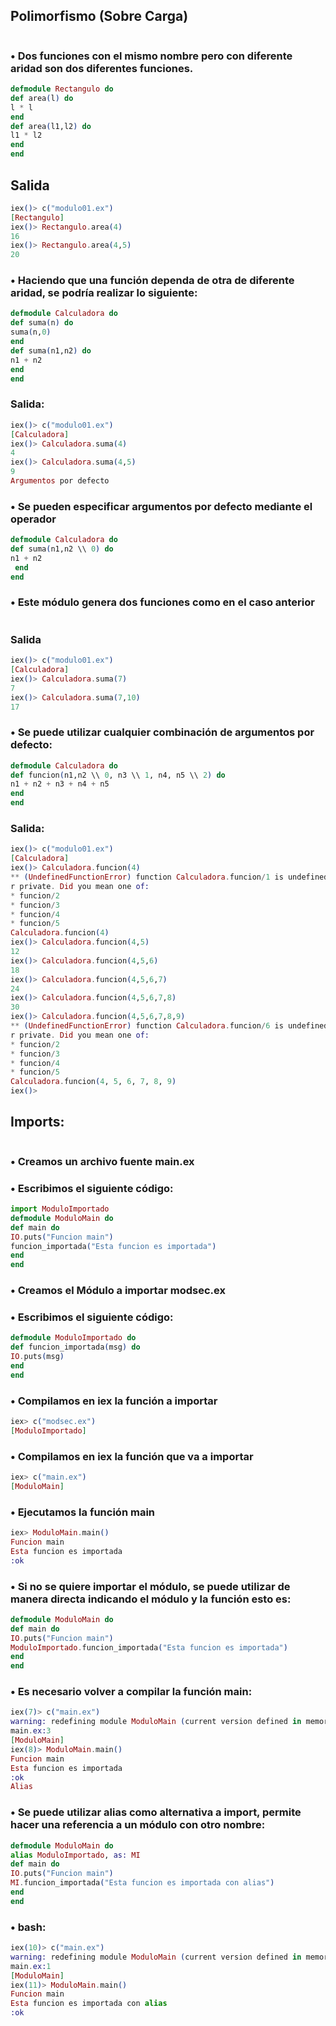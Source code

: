 ## Polimorfismo (Sobre Carga)
```
```
### • Dos funciones con el mismo nombre pero con diferente aridad son dos diferentes funciones.
```.ex
defmodule Rectangulo do
def area(l) do
l * l
end
def area(l1,l2) do
l1 * l2
end
end
```
## Salida
```.ex
iex()> c("modulo01.ex")
[Rectangulo]
iex()> Rectangulo.area(4)
16
iex()> Rectangulo.area(4,5)
20
```
### • Haciendo que una función dependa de otra de diferente aridad, se podría realizar lo siguiente:
```.ex
defmodule Calculadora do
def suma(n) do
suma(n,0)
end
def suma(n1,n2) do
n1 + n2
end
end
```
### Salida:
```.ex
iex()> c("modulo01.ex")
[Calculadora]
iex()> Calculadora.suma(4)
4
iex()> Calculadora.suma(4,5)
9
Argumentos por defecto
```
### • Se pueden especificar argumentos por defecto mediante el operador
```.ex
defmodule Calculadora do
def suma(n1,n2 \\ 0) do
n1 + n2
 end
end
```
### • Este módulo genera dos funciones como en el caso anterior
````
````
### Salida
```.ex
iex()> c("modulo01.ex")
[Calculadora]
iex()> Calculadora.suma(7)
7
iex()> Calculadora.suma(7,10)
17
```
### • Se puede utilizar cualquier combinación de argumentos por defecto:
```.ex
defmodule Calculadora do
def funcion(n1,n2 \\ 0, n3 \\ 1, n4, n5 \\ 2) do
n1 + n2 + n3 + n4 + n5
end
end
````
### Salida:
```.ex
iex()> c("modulo01.ex")
[Calculadora]
iex()> Calculadora.funcion(4)
** (UndefinedFunctionError) function Calculadora.funcion/1 is undefined o
r private. Did you mean one of:
* funcion/2
* funcion/3
* funcion/4
* funcion/5
Calculadora.funcion(4)
iex()> Calculadora.funcion(4,5)
12
iex()> Calculadora.funcion(4,5,6)
18
iex()> Calculadora.funcion(4,5,6,7)
24
iex()> Calculadora.funcion(4,5,6,7,8)
30
iex()> Calculadora.funcion(4,5,6,7,8,9)
** (UndefinedFunctionError) function Calculadora.funcion/6 is undefined o
r private. Did you mean one of:
* funcion/2
* funcion/3
* funcion/4
* funcion/5
Calculadora.funcion(4, 5, 6, 7, 8, 9)
iex()>
```
## Imports:
```
```
### • Creamos un archivo fuente main.ex
### • Escribimos el siguiente código:
```.ex
import ModuloImportado
defmodule ModuloMain do
def main do
IO.puts("Funcion main")
funcion_importada("Esta funcion es importada")
end
end
```
### • Creamos el Módulo a importar modsec.ex
### • Escribimos el siguiente código:
```.ex
defmodule ModuloImportado do
def funcion_importada(msg) do
IO.puts(msg)
end
end
```
### • Compilamos en iex la función a importar
```.ex
iex> c("modsec.ex")
[ModuloImportado]
```
### • Compilamos en iex la función que va a importar
```.ex
iex> c("main.ex")
[ModuloMain]
```
### • Ejecutamos la función main
```.ex
iex> ModuloMain.main()
Funcion main
Esta funcion es importada
:ok
```
### • Si no se quiere importar el módulo, se puede utilizar de manera directa indicando el módulo y la función esto es:
```.ex
defmodule ModuloMain do
def main do
IO.puts("Funcion main")
ModuloImportado.funcion_importada("Esta funcion es importada")
end
end
```
### • Es necesario volver a compilar la función main:
```.ex
iex(7)> c("main.ex")
warning: redefining module ModuloMain (current version defined in memory)
main.ex:3
[ModuloMain]
iex(8)> ModuloMain.main()
Funcion main
Esta funcion es importada
:ok
Alias
```
### • Se puede utilizar alias como alternativa a import, permite hacer una referencia a un módulo con otro nombre:
```.ex
defmodule ModuloMain do
alias ModuloImportado, as: MI
def main do
IO.puts("Funcion main")
MI.funcion_importada("Esta funcion es importada con alias")
end
end
```
### • bash:
```.ex
iex(10)> c("main.ex")
warning: redefining module ModuloMain (current version defined in memory)
main.ex:1
[ModuloMain]
iex(11)> ModuloMain.main()
Funcion main
Esta funcion es importada con alias
:ok
```
